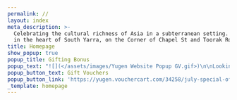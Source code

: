 ```yaml
---
permalink: //
layout: index
meta_description: >-
  Celebrating the cultural richness of Asia in a subterranean setting. Located
  in the heart of South Yarra, on the Corner of Chapel St and Toorak Road.
title: Homepage
show_popup: true
popup_title: Gifting Bonus
popup_text: "![](</assets/images/Yugen Website Popup GV.gif>)\n\nLooking for the perfect gift or just want to treat yourself?\_\n\nThis July, enjoy a 20% bonus on all Yugen Dining gift cards.\_\n\nThe more you spend, the more you save!\n\nSpend $250, Get $300 of value!\n\nWhether it’s for a friend, family member, or a special night out, our gift cards are a great way to share the Yugen Dining experience. Don’t miss this limited-time offer to add extra value to your dining!\n"
popup_button_text: Gift Vouchers
popup_button_link: 'https://yugen.vouchercart.com/34258/july-special-offer-our-gift-to-you'
_template: homepage
---
```


